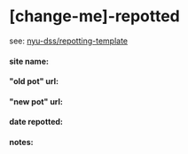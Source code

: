 # [change-me]-repotted
see: [nyu-dss/repotting-template](https://github.com/nyu-dss/repotting-template/)

#### __site name:__
#### __"old pot" url:__
#### __"new pot" url:__
#### __date repotted:__
#### __notes:__

